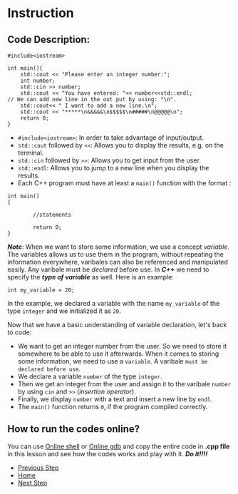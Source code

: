 # Instruction

## Code Description:
```
#include<iostream>

int main(){
    std::cout << "Please enter an integer number:";
    int number;
    std::cin >> number;
    std::cout << "You have entered: "<< number<<std::endl; 
// We can add new line in the out put by using: "\n". 
    std::cout<< " I want to add a new line.\n";
    std::cout << "*****\n&&&&&\n$$$$$\n#####\n@@@@@\n";
    return 0;
}
```
- `#include<iostream>`: In order to take advantage of input/output.
- `std::cout` followed by `<<`: Allows you to display the results, e.g. on the terminal.
- `std::cin` followed by `>>`: Allows you to get input from the user.
- `std::endl`: Allows you to jump to a new line when you display the results.
- Each C++ program must have at least a `main()` function with the format :
```
int main()
{
    
        //statements
    
        return 0;
}
```
***Note***: When we want to store some information, we use a concept _variable_. The variables allows us to use them in the program, without repeating the information everywhere, varibales can also be referenced and manipulated easily. Any varibale must be _declared_ before use. In ***C++*** we need to specify the ***type of variable*** as well. Here is an example:
```
int my_variable = 20;
```
In the example, we declared a variable with the name `my_variable` of the type `integer` and we initialized it as `20`.

Now that we have a basic understanding of variable declaration, let's back to code:
- We want to get an integer number from the user. So we need to store it somewhere to be able to use it afterwards. When it comes to storing some information, we need to use a `variable`. A varibale `must be declared before use`.
- We declare a variable `number` of the type `integer`.
- Then we get an integer from the user and assign it to the varibale `number` by using `cin` and `>>` (_insertion operator_).
- Finally, we display `number` with a text and insert a new line by `endl`.
- The `main()` function returns `0`, if the program compiled correctly.

## How to run the codes online?
You can use [Online shell](http://cpp.sh/) or [Online gdb](https://www.onlinegdb.com/online_c++_compiler) and copy the entire code in **.cpp file** in this lesson and see how the codes works and play with it. ***Do it!!!!***

- [Previous Step](https://github.com/Mahdi-Javadi/Learn-cPlusPlus-efficiently/tree/master/Day1)
- [Home](https://github.com/Mahdi-Javadi/Learn-cPlusPlus-efficiently)
- [Next Step](https://github.com/Mahdi-Javadi/Learn-cPlusPlus-efficiently/tree/master/Day3)
